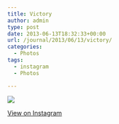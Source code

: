 ```yaml
---
title: Victory
author: admin
type: post
date: 2013-06-13T18:32:33+00:00
url: /journal/2013/06/13/victory/
categories:
  - Photos
tags:
  - instagram
  - Photos

---
```

<img src="http://lobban.org/wordpress//HLIC/aca06a3507beb8fc87013d3f67d85570.jpg" class="instagram-image" />

<p class="view-instagram">
  <a href="http://instagram.com/p/agers3qlqO/">View on Instagram</a>
</p>
